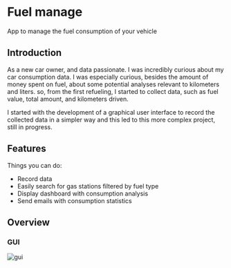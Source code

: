 
# Fuel manage

App to manage the fuel consumption of your vehicle

## Introduction

As a new car owner, and data passionate. I was incredibly curious about my car
consumption data. I was especially curious, besides the amount of money spent on fuel,
 about some potential analyses relevant to kilometers and liters. so, from the first refueling, I started to collect data, such as fuel value, total amount, and kilometers driven.

I started with the development of a graphical user interface to record the collected data in a simpler way and this led to this more complex project, still in progress.



## Features

Things you can do:


- Record data
- Easily search for gas stations filtered by fuel type
- Display dashboard with consumption analysis
- Send emails with consumption statistics


## Overview

### GUI

![gui](https://user-images.githubusercontent.com/75090602/172237308-fd7ce37e-c6c4-4227-a348-d7c0aae03889.gif)






